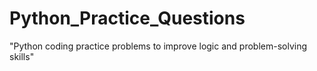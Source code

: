 # Python_Practice_Questions
"Python coding practice problems to improve logic and problem-solving skills"
